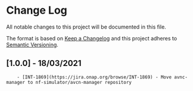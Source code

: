 # Change Log
All notable changes to this project will be documented in this file.

The format is based on [Keep a Changelog](http://keepachangelog.com/)
and this project adheres to [Semantic Versioning](http://semver.org/).

## [1.0.0] - 18/03/2021
        - [INT-1869](https://jira.onap.org/browse/INT-1869) - Move avnc-manager to nf-simulator/avcn-manager repository